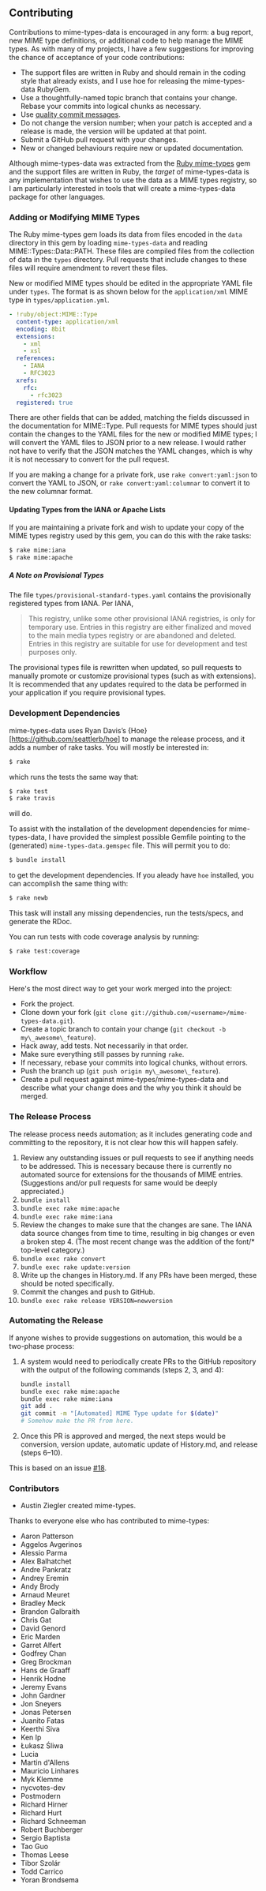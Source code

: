 ## Contributing

Contributions to mime-types-data is encouraged in any form: a bug report, new
MIME type definitions, or additional code to help manage the MIME types. As with
many of my projects, I have a few suggestions for improving the chance of
acceptance of your code contributions:

- The support files are written in Ruby and should remain in the coding style
  that already exists, and I use hoe for releasing the mime-types-data RubyGem.
- Use a thoughtfully-named topic branch that contains your change. Rebase your
  commits into logical chunks as necessary.
- Use [quality commit messages][qcm].
- Do not change the version number; when your patch is accepted and a release
  is made, the version will be updated at that point.
- Submit a GitHub pull request with your changes.
- New or changed behaviours require new or updated documentation.

Although mime-types-data was extracted from the [Ruby mime-types][rmt] gem and
the support files are written in Ruby, the _target_ of mime-types-data is any
implementation that wishes to use the data as a MIME types registry, so I am
particularly interested in tools that will create a mime-types-data package for
other languages.

### Adding or Modifying MIME Types

The Ruby mime-types gem loads its data from files encoded in the `data`
directory in this gem by loading `mime-types-data` and reading
MIME::Types::Data::PATH. These files are compiled files from the collection of
data in the `types` directory. Pull requests that include changes to these files
will require amendment to revert these files.

New or modified MIME types should be edited in the appropriate YAML file under
`types`. The format is as shown below for the `application/xml` MIME type in
`types/application.yml`.

```yaml
- !ruby/object:MIME::Type
  content-type: application/xml
  encoding: 8bit
  extensions:
    - xml
    - xsl
  references:
    - IANA
    - RFC3023
  xrefs:
    rfc:
      - rfc3023
  registered: true
```

There are other fields that can be added, matching the fields discussed in the
documentation for MIME::Type. Pull requests for MIME types should just contain
the changes to the YAML files for the new or modified MIME types; I will convert
the YAML files to JSON prior to a new release. I would rather not have to verify
that the JSON matches the YAML changes, which is why it is not necessary to
convert for the pull request.

If you are making a change for a private fork, use `rake convert:yaml:json` to
convert the YAML to JSON, or `rake convert:yaml:columnar` to convert it to the
new columnar format.

#### Updating Types from the IANA or Apache Lists

If you are maintaining a private fork and wish to update your copy of the MIME
types registry used by this gem, you can do this with the rake tasks:

```sh
$ rake mime:iana
$ rake mime:apache
```

##### A Note on Provisional Types

The file `types/provisional-standard-types.yaml` contains the provisionally
registered types from IANA. Per IANA,

> This registry, unlike some other provisional IANA registries, is only for
> temporary use. Entries in this registry are either finalized and moved to the
> main media types registry or are abandoned and deleted. Entries in this
> registry are suitable for use for development and test purposes only.

The provisional types file is rewritten when updated, so pull requests to
manually promote or customize provisional types (such as with extensions). It is
recommended that any updates required to the data be performed in your
application if you require provisional types.

### Development Dependencies

mime-types-data uses Ryan Davis’s {Hoe}[https://github.com/seattlerb/hoe] to
manage the release process, and it adds a number of rake tasks. You will mostly
be interested in:

```sh
$ rake
```

which runs the tests the same way that:

```sh
$ rake test
$ rake travis
```

will do.

To assist with the installation of the development dependencies for
mime-types-data, I have provided the simplest possible Gemfile pointing to the
(generated) `mime-types-data.gemspec` file. This will permit you to do:

```sh
$ bundle install
```

to get the development dependencies. If you aleady have `hoe` installed, you
can accomplish the same thing with:

```sh
$ rake newb
```

This task will install any missing dependencies, run the tests/specs, and
generate the RDoc.

You can run tests with code coverage analysis by running:

```sh
$ rake test:coverage
```

### Workflow

Here's the most direct way to get your work merged into the project:

- Fork the project.
- Clone down your fork (`git clone git://github.com/<username>/mime-types-data.git`).
- Create a topic branch to contain your change (`git checkout -b my\_awesome\_feature`).
- Hack away, add tests. Not necessarily in that order.
- Make sure everything still passes by running `rake`.
- If necessary, rebase your commits into logical chunks, without errors.
- Push the branch up (`git push origin my\_awesome\_feature`).
- Create a pull request against mime-types/mime-types-data and describe what
  your change does and the why you think it should be merged.

### The Release Process

The release process needs automation; as it includes generating code and
committing to the repository, it is not clear how this will happen safely.

1. Review any outstanding issues or pull requests to see if anything needs to be
   addressed. This is necessary because there is currently no automated source
   for extensions for the thousands of MIME entries. (Suggestions and/or pull
   requests for same would be deeply appreciated.)
2. `bundle install`
3. `bundle exec rake mime:apache`
4. `bundle exec rake mime:iana`
5. Review the changes to make sure that the changes are sane. The IANA data
   source changes from time to time, resulting in big changes or even a broken
   step 4. (The most recent change was the addition of the font/\* top-level
   category.)
6. `bundle exec rake convert`
7. `bundle exec rake update:version`
8. Write up the changes in History.md. If any PRs have been merged, these should
   be noted specifically.
9. Commit the changes and push to GitHub.
10. `bundle exec rake release VERSION=newversion`

### Automating the Release

If anyone wishes to provide suggestions on automation, this would be a two-phase
process:

1. A system would need to periodically create PRs to the GitHub repository with
   the output of the following commands (steps 2, 3, and 4):

   ```sh
   bundle install
   bundle exec rake mime:apache
   bundle exec rake mime:iana
   git add .
   git commit -m "[Automated] MIME Type update for $(date)"
   # Somehow make the PR from here.
   ```

2. Once this PR is approved and merged, the next steps would be conversion,
   version update, automatic update of History.md, and release (steps 6–10).

This is based on an issue [#18][].

### Contributors

- Austin Ziegler created mime-types.

Thanks to everyone else who has contributed to mime-types:

- Aaron Patterson
- Aggelos Avgerinos
- Alessio Parma
- Alex Balhatchet
- Andre Pankratz
- Andrey Eremin
- Andy Brody
- Arnaud Meuret
- Bradley Meck
- Brandon Galbraith
- Chris Gat
- David Genord
- Eric Marden
- Garret Alfert
- Godfrey Chan
- Greg Brockman
- Hans de Graaff
- Henrik Hodne
- Jeremy Evans
- John Gardner
- Jon Sneyers
- Jonas Petersen
- Juanito Fatas
- Keerthi Siva
- Ken Ip
- Łukasz Śliwa
- Lucia
- Martin d'Allens
- Mauricio Linhares
- Myk Klemme
- nycvotes-dev
- Postmodern
- Richard Hirner
- Richard Hurt
- Richard Schneeman
- Robert Buchberger
- Sergio Baptista
- Tao Guo
- Thomas Leese
- Tibor Szolár
- Todd Carrico
- Yoran Brondsema

[qcm]: http://tbaggery.com/2008/04/19/a-note-about-git-commit-messages.html
[rmt]: https://github.com/mime-types/ruby-mime-types/
[#18]: https://github.com/mime-types/mime-types-data/issues/18
